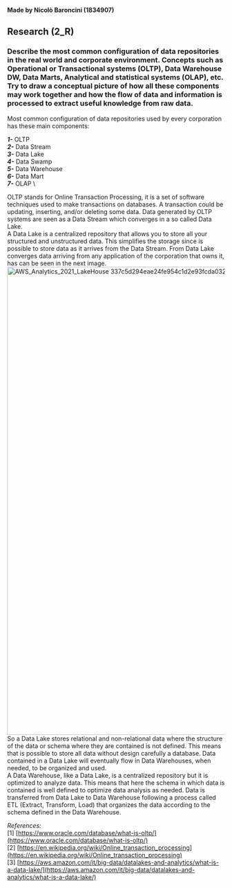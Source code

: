 **Made by Nicolò Baroncini (1834907)**

## Research (2_R)
### Describe the most common configuration of data repositories in the real world and corporate environment. Concepts such as Operational or Transactional systems (OLTP), Data Warehouse DW, Data Marts, Analytical and statistical systems (OLAP), etc. Try to draw a conceptual picture of how all these components may work together and how the flow of data and information is processed to extract useful knowledge from raw data.

Most common configuration of data repositories used by every corporation has these main components:

***1-*** OLTP \
***2-*** Data Stream \
***3-*** Data Lake \
***4-*** Data Swamp \
***5-*** Data Warehouse \
***6-*** Data Mart \
***7-*** OLAP \

OLTP stands for Online Transaction Processing, it is a set of software techniques used to make transactions on databases. A transaction could be updating, inserting, and/or deleting some data. Data generated by OLTP systems are seen as a Data Stream which converges in a so called Data Lake.\
A Data Lake is a centralized repository that allows you to store all your structured and unstructured data. This simplifies the storage since is possible to store data as it arrives from the Data Stream. From Data Lake converges data arriving from any application of the corporation that owns it, has can be seen in the next image.
<img width="1081" alt="AWS_Analytics_2021_LakeHouse 337c5d294eae24fe954c1d2e93fcda03233dfba4" src="https://user-images.githubusercontent.com/78324346/135889032-59e71b55-c3a0-4aab-943c-02bc366bd6f4.png">
So a Data Lake stores relational and non-relational data where the structure of the data or schema where they are contained is not defined. This means that is possible to store all data without design carefully a database. Data contained in a Data Lake will eventually flow in Data Warehouses, when needed, to be organized and used. \
A Data Warehouse, like a Data Lake, is a centralized repository but it is optimized to analyze data. This means that here the schema in which data is contained is well defined to optimize data analysis as needed. Data is transferred from Data Lake to Data Warehouse following a process called ETL (Extract, Transform, Load) that organizes the data according to the schema defined in the Data Warehouse.


*References:* \
[1] [https://www.oracle.com/database/what-is-oltp/](https://www.oracle.com/database/what-is-oltp/) \
[2] [https://en.wikipedia.org/wiki/Online_transaction_processing](https://en.wikipedia.org/wiki/Online_transaction_processing) \
[3] [https://aws.amazon.com/it/big-data/datalakes-and-analytics/what-is-a-data-lake/](https://aws.amazon.com/it/big-data/datalakes-and-analytics/what-is-a-data-lake/)
